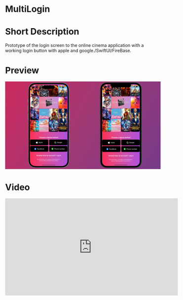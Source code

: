 # MultiLogin
# Short Description
Prototype of the login screen to the online cinema application with a working login button with apple and google./SwiftUI/FireBase.
# Preview
![Demo Screenshot](./MultiLogin/StreamFlicks.png)
# Video
<iframe width="560" height="315" src="https://www.youtube.com/embed/BvR50r1mm58" frameborder="0" allowfullscreen></iframe>

